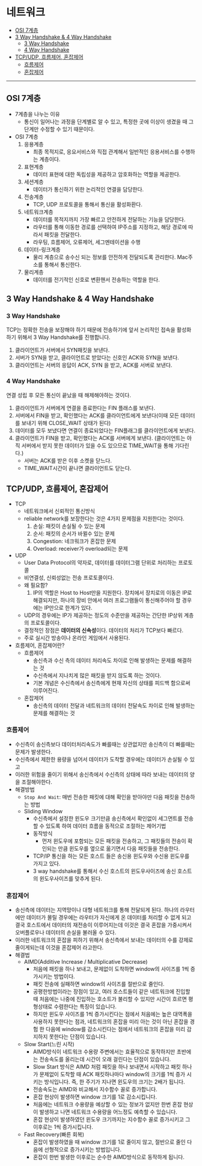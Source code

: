 # 네트워크

- [OSI 7계층](#osi-7계층)
- [3 Way Handshake & 4 Way Handshake](#3-way-handshake--4-way-handshake)
    - [3 Way Handshake](#3-way-handshake)
    - [4 Way Handshake](#4-way-handshake)
- [TCP/UDP, 흐름제어, 혼잡제어](#tcpudp-흐름제어-혼잡제어)
    - [흐름제어](#흐름제어)
    - [혼잡제어](#혼잡제어)

---


## OSI 7계층
- 7계층을 나누는 이유
    - 통신이 일어나는 과정을 단계별로 알 수 있고, 특정한 곳에 이상이 생겼을 때 그 단계만 수정할 수 있기 때문이다.
- OSI 7계층
    1. 응용계층
        - 최종 목적지로, 응요서비스와 직접 관계해서 일반적인 응용서비스를 수행하는 계층이다.
    2. 표현계층
        - 데이터 표현에 대한 독립성을 제공하고 암호화하는 역할을 제공한다.
    3. 세션계층
        - 데이터가 통신하기 위한 논리적인 연결을 담당한다.
    4. 전송계층
        - TCP, UDP 프로토콜을 통해서 통신을 활성화환다.
    5. 네트워크계층
        - 데이터를 목적지까지 가장 빠르고 안전하게 전달하는 기능을 담당한다.
        - 라우터를 통해 이동한 경로를 선택하여 IP주소를 지정하고, 해당 경로에 따라서 패킷을 전달한다.
        - 라우팅, 흐름제어, 오류제어, 세그멘테이션을 수행
    6. 데이터-링크계층
        - 물리 계층으로 송수신 되는 정보를 안전하게 전달되도록 관리한다. Mac주소를 통해서 통신한다.
    7. 물리계층
        - 데이터를 전기적인 신호로 변환핸서 전송하는 역할을 한다.

## 3 Way Handshake & 4 Way Handshake
### 3 Way Handshake
TCP는 정확한 전송을 보장해야 하기 때문에 전송하기에 앞서 논리적인 접속을 활성화 하기 위해서 3 Way Handshake를 진행합니다.
1. 클라이언트가 서버에서 SYN패킷을 보낸다.
2. 서버가 SYN을 받고, 클라이언트로 받았다는 신호인 ACK와 SYN을 보낸다.
3. 클라이언트는 서버의 응답이 ACK, SYN 을 받고, ACK를 서버로 보낸다.

### 4 Way Handshake
연결 성립 후 모든 통신이 끝났을 때 해제해야하는 것이다.
1. 클라이언트가 서버에게 연결을 종료한다는 FIN 플래스를 보낸다.
2. 서버에서 FIN을 받고, 확인했다는 ACK를 클라이언트에게 보낸다(이때 모든 데이터를 보내기 위해 CLOSE_WAIT 상태가 된다)
3. 데이터를 모두 보냈다면 연결이 종료되었다는 FIN플래그를 클라이언트에게 보낸다.
4. 클라이언트가 FIN을 받고, 확인했다는 ACK를 서버에게 보낸다. (클라이언트는 아직 서버에서 받지 못한 데이터가 있을 수도 있으므로 TIME_WAIT을 통해 기다린다.)
    - 서버는 ACK를 받은 이후 소켓을 닫느다.
    - TIME_WAIT시간이 끝나면 클라이언트도 닫는다.

## TCP/UDP, 흐름제어, 혼잡제어
- TCP
    - 네트워크에서 신뢰적인 통신방식
    - reliable network를 보장한다는 것은 4가지 문제점을 지원한다는 것이다.
        1. 손실: 패킷이 손실될 수 있는 문제
        2. 순서: 패킷의 순서가 바뀔수 있는 문제
        3. Congestion: 네크워크가 혼잡한 문제
        4. Overload: receiver가 overload되는 문제
- UDP
    - User Data Protocol의 약자로, 데이터를 데이터그램 단위로 처리하는 프로토콜
    - 비연결성, 신뢰성없는 전송 프로토콜이다.
    - 왜 필요함?
        1. IP의 역할은 Host to Host만을 지원한다. 장치에서 장치로의 이동은 IP로 해결되지만, 하나의 장비 안에서 여러 프로그램들이 통신해주어야 할 경우에는 IP만으로 한계가 있다.
    - UDP의 경우에는 IP가 제공하는 정도의 수준만을 제공하는 간단한 IP상위 계층의 프로토콜이다.
    - 결정적인 장점은 **데이터의 신속성**이다. 데이터의 처리가 TCP보다 빠르다.
    - 주로 실시간 방송이나 온라인 게임에서 사용된다. 
- 흐름제어, 혼잡제어란?
    - 흐름제어
        - 송신측과 수신 측의 데이터 처리속도 차이로 인해 발생하는 문제를 해결하는 것
        - 수신측에서 지나치게 많은 패킷을 받지 않도록 하는 것이다.
        - 기본 개념은 수신측에서 송신측에게 현재 자신의 상태를 피드백 함으로써 이루어진다.
    - 혼잡제어
        - 송신측의 데이터 전달과 네트워크의 데이터 전달속도 차이로 인해 발생하는 문제를 해결하는 것
### 흐름제어
- 수신측이 송신측보다 데이터처리속도가 빠를때는 상관없지만 송신측이 더 빠를때는 문제가 발생한다.
- 수신측에서 제한한 용량을 넘어서 데이터가 도착할 경우에는 데이터가 손실될 수 있고
- 이러한 위험을 줄이기 위해서 송신측에서 수신측의 상태에 따라 보내는 데이터의 양을 조절해야한다.
- 해결방법
    - `Stop And Wait`: 매번 전송한 패킷에 대해 확인을 받아야만 다음 패킷을 전송하는 방법
    - Sliding Window
        - 수신측에서 설정한 윈도우 크기만큼 송신측에서 확인없이 세그먼트를 전송할 수 있도록 하여 데이터 흐름을 동적으로 조절하는 제어기법
        - 동작방식
            - 먼저 윈도우에 포함되는 모든 패킷을 전송하고, 그 패킷들의 전송이 확인되는 만큼 윈도우를 옆으로 옮기면서 다음 패킷들을 전송한다.
        - TCP/IP 통신을 하는 모든 호스트 들은 송신용 윈도우와 수신용 윈도우를 가지고 있다.
        - 3 way handshake를 통해서 수신 호스트의 윈도우사이즈에 송신 호스트의 윈도우사이즈를 맞추게 된다.

### 혼잡제어
- 송신측에 데이터는 지역망이나 대형 네트워크를 통해 전달되게 된다. 하나의 라우터에만 데이터가 몰릴 경우에는 라우터가 자신에게 온 데이터를 처리할 수 없게 되고 결국 호스트에서 데이터의 재전송이 이루어지는데 이것은 결국 혼잡을 가중시켜서 오버플로우나 데이터의 손실을 불러올 수 있다.
- 이러한 네트워크의 혼잡을 피하기 위해서 송신측에서 보내는 데이터의 수를 강제로 줄이게되는데 이것을 혼잡제어 라고한다.
- 해결법
    - AIMD(Additive Increase / Multiplicative Decrease)
        - 처음에 패킷을 하나 보내고, 문제없이 도착하면 window의 사이즈를 1씩 증가시키는 방법이다.
        - 패킷 전송에 실패하면 window의 사이즈를 절반으로 줄인다.
        - 공평한방법이라는 장점이 있고, 여러 호스트들이 같은 네트워크에 진입할 때 처음에는 나중에 진입하는 호소트가 불리할 수 있지만 시간이 흐르면 평형상태로 수렴한다는 특징이 있습니다.
        - 하지만 윈도우 사이즈를 1씩 증가시킨다는 점에서 처음에는 높은 대역폭을 사용하지 못한다는 점과, 네트워크의 혼잡을 미리 아는 것이 아닌 혼잡을 경험 한 다음에 window를 감소시킨다는 점에서 네트워크의 혼잡을 미리 감지하지 못한다는 단점이 있습니다.
    - Slow Start(느린 시작)
        - AIMD방식이 네트워크 수용량 주변에서는 효율적으로 동작하지만 초반에는 전송속도를 올리는데 시간이 오래 걸린다는 단점이 있습니다.
        - Slow Start 방식은 AIMD 처럼 패킷을 하나 보내면서 시작하고 패킷 하나가 문제없이 도착할 때 ACK 패킷하나마다 window의 크기를 1씩 증가 시키는 방식입니다. 즉, 한 주기가 지나면 윈도우의 크기는 2배가 됩니다.
        - 전송속도는 AIMD와 비교해서 지수함수 꼴로 증가합니다.
        - 혼잡 현상이 발생하면 window 크기를 1로 감소시킵니다.
        - 처음에는 네트워크 수용량을 예상할 수 있는 정보가 없지만 한번 혼잡 현상이 발생하고 나면 네트워크 수용량을 어느정도 예측할 수 있습니다. 
        - 혼잡 현상이 발생하였던 윈도우 크기까지는 지수함수 꼴로 증가시키고 그 이후로는 1씩 증가시킵니다.
    - Fast Recovery(빠른 회복)
        - 혼잡이 발생하였을 때 window 크기를 1로 줄이지 않고, 절반으로 줄인 다음에 선형적으로 증가시키는 방법입니다. 
        - 혼잡이 한번 발생한 이후로는 순수한 AIMD방식으로 동작하게 됩니다. 